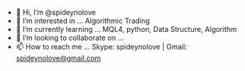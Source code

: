 - 👋 Hi, I’m @spideynolove
- 👀 I’m interested in ... Algorithmic Trading 
- 🌱 I’m currently learning ... MQL4, python, Data Structure, Algorithm
- 💞️ I’m looking to collaborate on ...
- 📫 How to reach me ... Skype: spideynolove | Gmail: spideynolove@gmail.com

<!---
spideynolove/spideynolove is a ✨ special ✨ repository because its `README.md` (this file) appears on your GitHub profile.
You can click the Preview link to take a look at your changes.
--->

